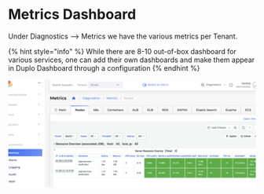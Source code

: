 # Metrics Dashboard

Under Diagnostics --> Metrics we have the various metrics per Tenant.&#x20;

{% hint style="info" %}
While there are 8-10 out-of-box dashboard for various services, one can add their own dashboards and make them appear in Duplo Dashboard through a configuration&#x20;
{% endhint %}

&#x20;&#x20;

![](<../../../.gitbook/assets/image (17) (1) (2).png>)
